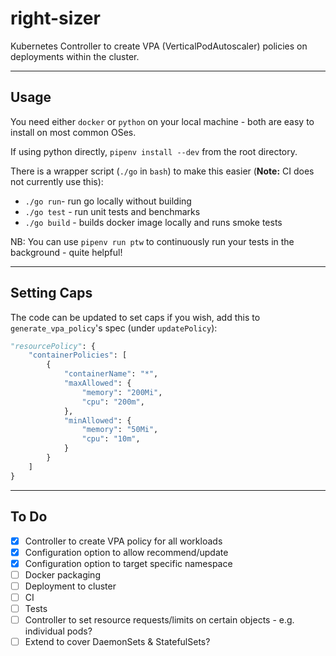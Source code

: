 # right-sizer

Kubernetes Controller to create VPA (VerticalPodAutoscaler) policies on deployments within the cluster.

---

## Usage

You need either `docker` or `python` on your local machine - both are easy to install on most common OSes.

If using python directly, `pipenv install --dev` from the root directory.

There is a wrapper script (`./go` in `bash`) to make this easier (**Note:** CI does not currently use this):

- `./go run`- run go locally without building
- `./go test` - run unit tests and benchmarks
- `./go build` - builds docker image locally and runs smoke tests

NB: You can use `pipenv run ptw` to continuously run your tests in the background - quite helpful!

---

## Setting Caps

The code can be updated to set caps if you wish, add this to `generate_vpa_policy`'s spec (under `updatePolicy`):

```python
"resourcePolicy": {
    "containerPolicies": [
        {
            "containerName": "*",
            "maxAllowed": {
                "memory": "200Mi",
                "cpu": "200m",
            },
            "minAllowed": {
                "memory": "50Mi",
                "cpu": "10m",
            }
        }
    ]
}
```

---

## To Do

- [x] Controller to create VPA policy for all workloads
- [x] Configuration option to allow recommend/update
- [x] Configuration option to target specific namespace
- [ ] Docker packaging
- [ ] Deployment to cluster
- [ ] CI
- [ ] Tests
- [ ] Controller to set resource requests/limits on certain objects - e.g. individual pods?
- [ ] Extend to cover DaemonSets & StatefulSets?
